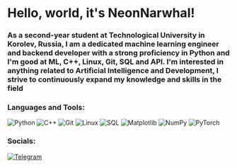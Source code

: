 # Hello, world, it's NeonNarwhal!
### As a second-year student at Technological University in Korolev, Russia, I am a dedicated machine learning engineer and backend developer with a strong proficiency in Python and I'm good at ML, C++, Linux, Git, SQL and API. I'm interested in anything related to Artificial Intelligence and Development, I strive to continuously expand my knowledge and skills in the field

### Languages and Tools:

![Python](https://img.shields.io/badge/-Python-090909?style=for-the-badge&logo=Python&logoColor=#F0E68C) ![C++](https://img.shields.io/badge/-C++-090909?style=for-the-badge&logo=C%2B%2B&logoColor=6296CC) ![Git](https://img.shields.io/badge/-Git-090909?style=for-the-badge&logo=Git&logoColor=#B22222) ![Linux](https://img.shields.io/badge/-Linux-090909?style=for-the-badge&logo=Linux&logoColor=#F5F5DC) ![SQL](https://img.shields.io/badge/-Sql-090909?style=for-the-badge&logo=PostgreSQL&logoColor=#696969) ![Matplotlib](https://img.shields.io/badge/Matplotlib-%23ffffff.svg?style=for-the-badge&logo=Matplotlib&logoColor=black) ![NumPy](https://img.shields.io/badge/numpy-%23013243.svg?style=for-the-badge&logo=numpy&logoColor=white) ![PyTorch](https://img.shields.io/badge/PyTorch-%23EE4C2C.svg?style=for-the-badge&logo=PyTorch&logoColor=white)

### Socials:

[![Telegram](https://img.shields.io/badge/-Telegram-090909?style=for-the-badge&logo=telegram&logoColor=27A0D9)](https://t.me/NeonNarwhal)
